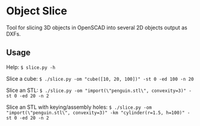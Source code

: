 Object Slice
============

Tool for slicing 3D objects in OpenSCAD into several 2D objects output as DXFs.

Usage
-----

Help: `$ slice.py -h`

Slice a cube: `$ ./slice.py -om "cube([10, 20, 100])" -st 0 -ed 100 -n 20`

Slice an STL: `$ ./slice.py -om "import(\"penguin.stl\", convexity=3)" -st 0 -ed 20 -n 2`

Slice an STL with keying/assembly holes: `$ ./slice.py -om "import(\"penguin.stl\", convexity=3)" -km "cylinder(r=1.5, h=100)" -st 0 -ed 20 -n 2`

